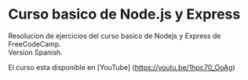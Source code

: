 # Curso basico de Node.js y Express

Resolucion de ejercicios del curso basico de Nodejs y Express de FreeCodeCamp.  
Version Spanish.  

El curso esta disponible en [YouTube] (https://youtu.be/1hpc70_OoAg)